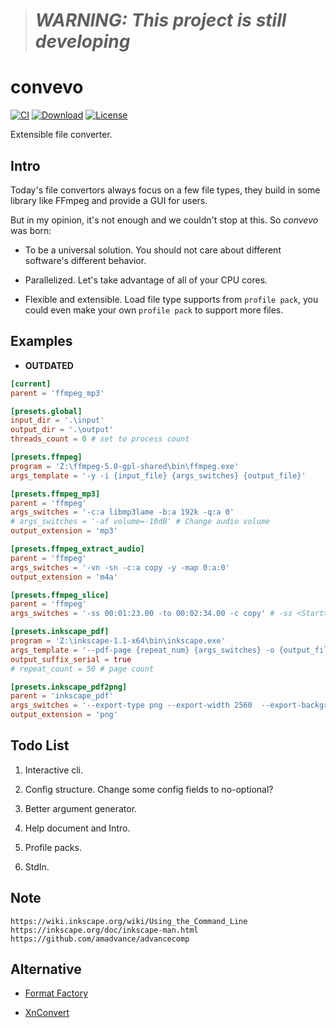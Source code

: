 > # **_WARNING: This project is still developing_**

# convevo

[![CI](https://img.shields.io/github/workflow/status/convevo/convevo/CI?color=2a4)](https://github.com/convevo/convevo/actions)
[![Download](https://img.shields.io/github/downloads/convevo/convevo/total?color=2a4)](https://github.com/convevo/convevo/releases#:~:text=Assets)
[![License](https://img.shields.io/github/license/convevo/convevo?color=2a4)](LICENSE)

Extensible file converter.

## Intro

Today's file convertors always focus on a few file types, they build in some library like FFmpeg and provide a GUI for users.

But in my opinion, it's not enough and we couldn't stop at this. So _convevo_ was born:

- To be a universal solution. You should not care about different software's different behavior.

- Parallelized. Let's take advantage of all of your CPU cores.

- Flexible and extensible. Load file type supports from `profile pack`, you could even make your own `profile pack` to support more files.

## Examples

- **OUTDATED**

```toml
[current]
parent = 'ffmpeg_mp3'

[presets.global]
input_dir = '.\input'
output_dir = '.\output'
threads_count = 0 # set to process count

[presets.ffmpeg]
program = 'Z:\ffmpeg-5.0-gpl-shared\bin\ffmpeg.exe'
args_template = '-y -i {input_file} {args_switches} {output_file}'

[presets.ffmpeg_mp3]
parent = 'ffmpeg'
args_switches = '-c:a libmp3lame -b:a 192k -q:a 0'
# args_switches = '-af volume=-10dB' # Change audio volume
output_extension = 'mp3'

[presets.ffmpeg_extract_audio]
parent = 'ffmpeg'
args_switches = '-vn -sn -c:a copy -y -map 0:a:0'
output_extension = 'm4a'

[presets.ffmpeg_slice]
parent = 'ffmpeg'
args_switches = '-ss 00:01:23.00 -to 00:02:34.00 -c copy' # -ss <Start> | -to <End>

[presets.inkscape_pdf]
program = 'Z:\inkscape-1.1-x64\bin\inkscape.exe'
args_template = '--pdf-page {repeat_num} {args_switches} -o {output_file} {input_file}'
output_suffix_serial = true
# repeat_count = 50 # page count

[presets.inkscape_pdf2png]
parent = 'inkscape_pdf'
args_switches = '--export-type png --export-width 2560  --export-background #ffffff --pdf-poppler'
output_extension = 'png'
```

## Todo List

1. Interactive cli.

2. Config structure. Change some config fields to no-optional?

3. Better argument generator.

4. Help document and Intro.

5. Profile packs.

6. StdIn.

## Note

```
https://wiki.inkscape.org/wiki/Using_the_Command_Line
https://inkscape.org/doc/inkscape-man.html
https://github.com/amadvance/advancecomp
```

## Alternative

- [Format Factory](https://pcfreetime.com/formatfactory/)

- [XnConvert](https://xnview.com/en/xnconvert/)
